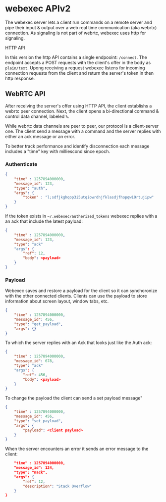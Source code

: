 # webexec APIv2

The webexec server lets a client run commands on a remote server and pipe their
input & output over a web real time communication (aka webrtc) connection. 
As signaling is not part of webrtc, webexec uses http for signaling.

	
 HTTP API

In this version the http API contains a single endpooint: `/connect`.
The endpoint accepts a POST requests with the client's offer in the body as 
`plain/text`.
Upong receiving a request webexec listens for incoming 
connection requests from the client and return the server's token in
then http response.

## WebRTC API

After receiving the server's offer using HTTP API, the client establishs
a webrtc peer connection.
Next, the client opens a bi-directional
command & control data channel, labeled `%`.

While webrtc data channels are peer to peer, our protocol is a client-server
one. The client send a message with a command and the server replies 
with either an ack message or an error.

To better track performance and identify disconnection each message includes a
"time" key with milliescond since epoch.

### Authenticate

```json
{
    "time" : 1257894000000, 
    "message_id": 123,
    "type": "auth",
    "args": {
        "token" : "l;sdfjkghqop3i5utqiowrdhjfklasdjfhopqwi9rtujipw"
    }
}
```

If the token exists in `~/.webexec/autherized_tokens` webexec replies with 
a an ack that include the latest payload:

```json
{
    "time" : 1257894000000, 
    "message_id": 123,
    "type": "ack"
    "args": {
        "ref": 12,
        "body": <payload>
    }
}
```

### Payload

Webexec saves and restore a payload for the client so it can synchoronize with
the other connected clients. Clients can use the payload to store information
about screen layout, window tabs, etc. 

```json
{
    "time" : 1257894000000, 
    "message_id": 456,
    "type": "get_payload",
    "args": {}
}
```

To which the server replies with an Ack that looks just like the Auth ack:

```json
{
    "time" : 1257894000000, 
    "message_id": 678,
    "type": "ack"
    "args": {
        "ref": 456,
        "body": <payload>
    }
}
```

To change the payload the client can send a set payload message"

```json
{
    "time" : 1257894000000, 
    "message_id": 456,
    "type": "set_payload",
    "args": {
        "payload": <client payload>
    }
}
```


When the server encounters an error it sends an error message to the client:

```json
    "time" : 1257894000000,
    "message_id": 124,
    "type": "nack",
    "args": {
        "ref": 12,
        "description": "Stack Overflow"
    }
}
```
